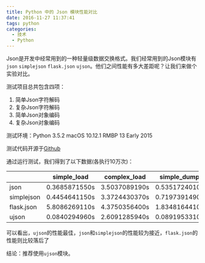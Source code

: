 ```yaml
---
title: Python 中的 Json 模块性能对比
date: 2016-11-27 11:37:41
tags: python
categories:
  - 技术
  - Python
---
```

Json是开发中经常用到的一种轻量级数据交换格式。我们经常用到的Json模块有`json` `simplejson` `flask.json` `ujson`。他们之间性能有多大差距呢？让我们来做个实验对比。
<!-- more -->
测试项目总共包含四项：

1. 简单Json字符解码
2. 复杂Json字符解码
3. 简单Json对象编码
4. 复杂Json对象编码

测试环境：Python 3.5.2  macOS 10.12.1 RMBP 13 Early 2015

测试代码开源于[Github](https://github.com/AZLisme/python-benchmark/blob/master/json-benchmark.py)

通过运行测试，我们得到了以下数据(各执行10万次)：

|            | simple_load   | complex_load  | simple_dump   | complex_dump   |
| ---------- | ------------- | ------------- | ------------- | -------------- |
| json       | 0.3685871550s | 3.5037089190s | 0.5351724010s | 5.7298631030s  |
| simplejson | 0.4454641150s | 3.3724430370s | 0.7197391490s | 8.4193971230s  |
| flask.json | 5.8086269110s | 4.3750356400s | 1.8348164410s | 13.5542005590s |
| ujson      | 0.0840294960s | 2.6091285940s | 0.0891953310s | 2.6698443140s  |

可以看出，`ujson`的性能最佳，`json`和`simplejson`的性能较为接近，`flask.json`的性能则比较落后了



结论：推荐使用`ujson`模块。
